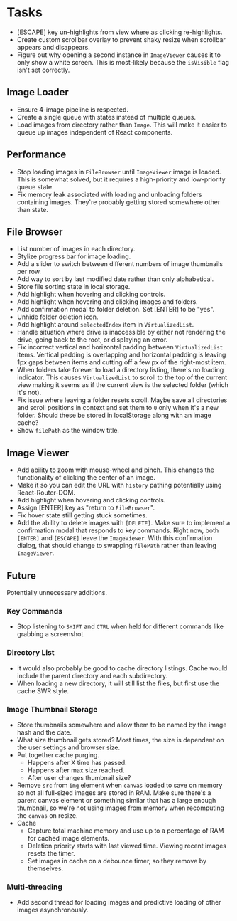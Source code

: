 # Tasks

- [ESCAPE] key un-highlights from view where as clicking re-highlights.
- Create custom scrollbar overlay to prevent shaky resize when scrollbar appears and disappears.
- Figure out why opening a second instance in `ImageViewer` causes it to only show a white screen. This is most-likely because the `isVisible` flag isn't set correctly.

## Image Loader
- Ensure 4-image pipeline is respected.
- Create a single queue with states instead of multiple queues.
- Load images from directory rather than `Image`. This will make it easier to queue up images independent of React components.

## Performance
- Stop loading images in `FileBrowser` until `ImageViewer` image is loaded. This is somewhat solved, but it requires a high-priority and low-priority queue state.
- Fix memory leak associated with loading and unloading folders containing images. They're probably getting stored somewhere other than state.

## File Browser
- List number of images in each directory.
- Stylize progress bar for image loading.
- Add a slider to switch between different numbers of image thumbnails per row.
- Add way to sort by last modified date rather than only alphabetical.
- Store file sorting state in local storage.
- Add highlight when hovering and clicking controls.
- Add highlight when hovering and clicking images and folders.
- Add confirmation modal to folder deletion. Set [ENTER] to be "yes".
- Unhide folder deletion icon.
- Add highlight around `selectedIndex` item in `VirtualizedList`.
- Handle situation where drive is inaccessible by either not rendering the drive, going back to the root, or displaying an error.
- Fix incorrect vertical and horizontal padding between `VirtualizedList` items. Vertical padding is overlapping and horizontal padding is leaving 1px gaps between items and cutting off a few px of the right-most item.
- When folders take forever to load a directory listing, there's no loading indicator. This causes `VirtualizedList` to scroll to the top of the current view making it seems as if the current view is the selected folder (which it's not).
- Fix issue where leaving a folder resets scroll. Maybe save all directories and scroll positions in context and set them to `0` only when it's a new folder. Should these be stored in localStorage along with an image cache?
- Show `filePath` as the window title.

## Image Viewer
- Add ability to zoom with mouse-wheel and pinch. This changes the functionality of clicking the center of an image.
- Make it so you can edit the URL with `history` pathing potentially using React-Router-DOM.
- Add highlight when hovering and clicking controls.
- Assign [ENTER] key as "return to `FileBrowser`".
- Fix hover state still getting stuck sometimes.
- Add the ability to delete images with `[DELETE]`. Make sure to implement a confirmation modal that responds to key commands. Right now, both `[ENTER]` and `[ESCAPE]` leave the `ImageViewer`. With this confirmation dialog, that should change to swapping `filePath` rather than leaving `ImageViewer`.

## Future
Potentially unnecessary additions.

### Key Commands
- Stop listening to `SHIFT` and `CTRL` when held for different commands like grabbing a screenshot.

### Directory List
- It would also probably be good to cache directory listings. Cache would include the parent directory and each subdirectory.
- When loading a new directory, it will still list the files, but first use the cache SWR style.

### Image Thumbnail Storage
- Store thumbnails somewhere and allow them to be named by the image hash and the date.
- What size thumbnail gets stored? Most times, the size is dependent on the user settings and browser size.
- Put together cache purging.
	+ Happens after X time has passed.
	+ Happens after max size reached.
	+ After user changes thumbnail size?
- Remove `src` from `img` element when `canvas` loaded to save on memory so not all full-sized images are stored in RAM. Make sure there's a parent canvas element or something similar that has a large enough thumbnail, so we're not using images from memory when recomputing the `canvas` on resize.
- Cache
	+ Capture total machine memory and use up to a percentage of RAM for cached image elements.
	+ Deletion priority starts with last viewed time. Viewing recent images resets the timer.
	+ Set images in cache on a debounce timer, so they remove by themselves.

### Multi-threading
- Add second thread for loading images and predictive loading of other images asynchronously.
